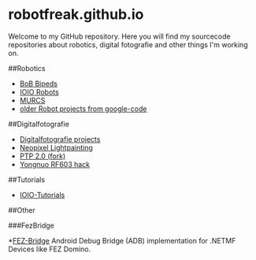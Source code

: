# robotfreak.github.io

Welcome to my GitHub repository. Here you will find my sourcecode repositories about robotics, digital fotografie and other things I'm working on.

##Robotics

* [BoB Bipeds](BoB-Bipeds)
* [IOIO Robots](IOIO-Robots)
* [MURCS](MURCS)
* [older Robot projects from google-code](robotfreak)

##Digitalfotografie

* [Digitalfotografie projects](dfhacks)
* [Neopixel Lightpainting](Neopixel-Lightpainting)
* [PTP 2.0 (fork)](PTP_2.0)
* [Yongnuo RF603 hack](YongnuoRF)

##Tutorials

* [IOIO-Tutorials](IOIO-Tutorials)

##Other

###FezBridge

*[FEZ-Bridge](FEZ-Bridge) Android Debug Bridge (ADB) implementation for .NETMF Devices like FEZ Domino.


